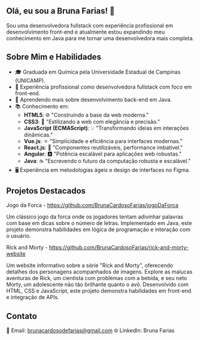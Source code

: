 

## Olá, eu sou a Bruna Farias! 👋
Sou uma desenvolvedora fullstack com experiência profissional em desenvolvimento front-end e atualmente estou expandindo meu conhecimento em Java para me tornar uma desenvolvedora mais completa.
## Sobre Mim e Habilidades

- 🎓 Graduada em Química pela Universidade Estadual de Campinas (UNICAMP).
- 💼 Experiência profissional como desenvolvedora fullstack com foco em front-end.
- 🌱 Aprendendo mais sobre desenvolvimento back-end em Java.
- 📚 Conhecimento em:
  - **HTML5**: 🌐 "Construindo a base da web moderna."
  - **CSS3**: 🎨 "Estilizando a web com elegância e precisão."
  - **JavaScript (ECMAScript)**: 💡 "Transformando ideias em interações dinâmicas."
  - **Vue.js**: ⚛️ "Simplicidade e eficiência para interfaces modernas."
  - **React.js**: 🔧 "Componentes reutilizáveis, performance imbatível."
  - **Angular**: 🅰️ "Potência escalável para aplicações web robustas."
  - **Java**: ☕️ "Escrevendo o futuro da computação robusta e escalável."
- 🖥️ Experiência em metodologias ágeis e design de interfaces no Figma.



 ## Projetos Destacados
 Jogo da Forca - https://github.com/BrunaCardosoFarias/jogoDaForca

Um clássico jogo da forca onde os jogadores tentam adivinhar palavras com base em dicas sobre o número de letras. Implementado em Java, este projeto demonstra habilidades em lógica de programação e interação com o usuário.

 Rick and Morty - https://github.com/BrunaCardosoFarias/rick-and-morty-website

Um website informativo sobre a série "Rick and Morty", oferecendo detalhes dos personagens acompanhados de imagens. Explore as malucas aventuras de Rick, um cientista com problemas com a bebida, e seu neto Morty, um adolescente não tão brilhante quanto o avô. Desenvolvido com HTML, CSS e JavaScript, este projeto demonstra habilidades em front-end e integração de APIs.

## Contato
📧 Email: brunacardosodefarias@gmail.com
🌐 LinkedIn: Bruna Farias

